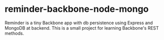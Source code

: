 reminder-backbone-node-mongo
============================

Reminder is a tiny Backbone app with db persistence using Express and MongoDB at backend. This is a small project for learning Backbone's REST methods.
